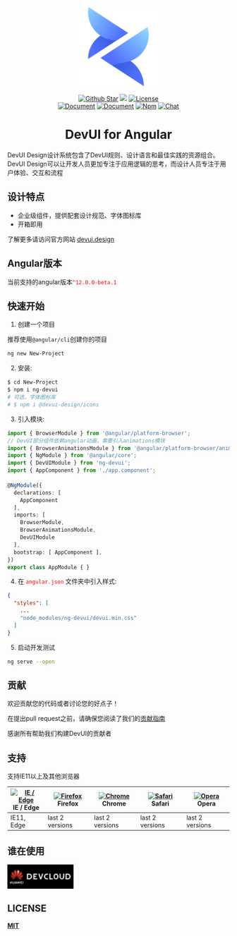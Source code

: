 <p align="center"><a href="https://devui.design/home" target="_blank" rel="noopener noreferrer"><img alt="DevUI Logo" src="logo.svg?sanitize=true" width="180" style="max-width:100%;">
</p>
<p align="center">
  <a href="https://github.com/DevCloudFE/ng-devui"><img src="https://img.shields.io/github/stars/DevCloudFE/ng-devui.svg?label=github%20stars" alt="Github Star"></a>
  <a href="https://angular.io/"><img src="https://img.shields.io/badge/%3C%2F%3E-Angular-blue"></a>
  <a href="https://opensource.org/licenses/MIT"><img src="https://img.shields.io/npm/l/ng-devui.svg" alt="License"></a>
</br>
  <a href="README.md"><img src="https://img.shields.io/badge/document-English-blue" alt="Document"></a>
  <a href="README_zh_CN.md"><img src="https://img.shields.io/badge/%E6%96%87%E6%A1%A3-%E4%B8%AD%E6%96%87-blue" alt="Document"></a>
  <a href="https://www.npmjs.com/package/ng-devui"><img src="https://img.shields.io/npm/v/ng-devui" alt="Npm"></a>
  <a href="https://gitter.im/devui-design/devui-design"><img src="https://img.shields.io/gitter/room/devui-design/devui-design" alt="Chat"></a>
</p>

<h1 align="center">DevUI for Angular</h1>
DevUI Design设计系统包含了DevUI规则、设计语言和最佳实践的资源组合。DevUI Design可以让开发人员更加专注于应用逻辑的思考，而设计人员专注于用户体验、交互和流程

## 设计特点

* 企业级组件，提供配套设计规范、字体图标库
* 开箱即用

了解更多请访问官方网站 [devui.design](https://devui.design/home)

## Angular版本

当前支持的angular版本<font color=red>`^12.0.0-beta.1`</font>

## 快速开始

1. 创建一个项目

推荐使用`@angular/cli`创建你的项目

```bash
ng new New-Project
```

2. 安装:

```bash
$ cd New-Project
$ npm i ng-devui
# 可选，字体图标库
# $ npm i @devui-design/icons
```

3. 引入模块:

```typescript
import { BrowserModule } from '@angular/platform-browser';
// DevUI部分组件依赖angular动画，需要引入animations模块
import { BrowserAnimationsModule } from '@angular/platform-browser/animations';
import { NgModule } from '@angular/core';
import { DevUIModule } from 'ng-devui';
import { AppComponent } from './app.component';

@NgModule({
  declarations: [
    AppComponent
  ],
  imports: [
    BrowserModule,
    BrowserAnimationsModule,
    DevUIModule
  ],
  bootstrap: [ AppComponent ],
})
export class AppModule { }
```

4. 在 <font color=red>`angular.json`</font> 文件夹中引入样式:

```json
{
  "styles": [
    ...
    "node_modules/ng-devui/devui.min.css"
  ]
}
```

5. 启动开发测试

```bash
ng serve --open
```

## 贡献

欢迎贡献您的代码或者讨论您的好点子！

在提出pull request之前，请确保您阅读了我们的[贡献指南](./CONTRIBUTING_zh_CN.md)

感谢所有帮助我们构建DevUI的贡献者

## 支持

支持IE11以上及其他浏览器

| [<img src="https://raw.githubusercontent.com/alrra/browser-logos/master/src/edge/edge_48x48.png" alt="IE / Edge" width="24px" height="24px" />](http://godban.github.io/browsers-support-badges/)</br>IE / Edge | [<img src="https://raw.githubusercontent.com/alrra/browser-logos/master/src/firefox/firefox_48x48.png" alt="Firefox" width="24px" height="24px" />](http://godban.github.io/browsers-support-badges/)</br>Firefox | [<img src="https://raw.githubusercontent.com/alrra/browser-logos/master/src/chrome/chrome_48x48.png" alt="Chrome" width="24px" height="24px" />](http://godban.github.io/browsers-support-badges/)</br>Chrome | [<img src="https://raw.githubusercontent.com/alrra/browser-logos/master/src/safari/safari_48x48.png" alt="Safari" width="24px" height="24px" />](http://godban.github.io/browsers-support-badges/)</br>Safari | [<img src="https://raw.githubusercontent.com/alrra/browser-logos/master/src/opera/opera_48x48.png" alt="Opera" width="24px" height="24px" />](http://godban.github.io/browsers-support-badges/)</br>Opera |
| --------- | --------- | --------- | --------- | --------- |
| IE11, Edge| last 2 versions| last 2 versions| last 2 versions| last 2 versions

## 谁在使用

<p><a href="https://devcloud.huaweicloud.com/" target="_blank" rel="noopener noreferrer"><img alt="DevCloud Logo" src="devcloud-logo.png" width="150" style="max-width:100%;"></a></p>

## LICENSE

[**MIT**](https://opensource.org/licenses/MIT)
